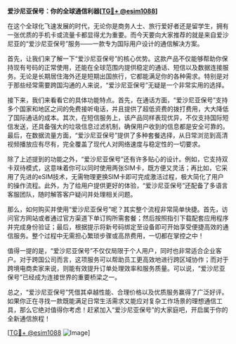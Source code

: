**爱沙尼亚保号：你的全球通信利器[[TG💪+ @esim1088](https://t.me/s/esim1088)]**

在这个全球化飞速发展的时代，无论你是商务人士、旅行爱好者还是留学生，拥有一张优质的手机卡或流量卡都显得尤为重要。而今天要向大家推荐的就是来自爱沙尼亚的“爱沙尼亚保号”服务——一款专为国际用户设计的通信解决方案。

首先，让我们来了解一下“爱沙尼亚保号”的核心优势。这款产品不仅能够帮助你保持现有号码的正常使用，还能在全球范围内提供稳定的通话、短信以及数据连接服务。无论是长期居住海外还是短期出国旅行，它都能满足你的各种需求。特别是对于那些经常需要跨国沟通的人来说，“爱沙尼亚保号”无疑是一个非常实用的选择。

接下来，我们来看看它的具体功能特点。首先，在通话方面，“爱沙尼亚保号”支持多个国家和地区之间的免费接听电话，并且提供了超低资费的拨打费用，大大降低了国际通话的成本。其次，在短信服务上，该产品同样表现优异，不仅支持国际短信发送，还具备强大的垃圾信息过滤机制，确保用户收到的信息都是安全可靠的。最后，在数据流量方面，“爱沙尼亚保号”提供了多种套餐选择，从日常浏览到高清视频播放应有尽有，完全覆盖了现代人对网络速度与稳定性的一切要求。

除了上述提到的功能之外，“爱沙尼亚保号”还有许多贴心的设计。例如，它支持双卡双待模式，这意味着你可以同时使用两张SIM卡，既方便又灵活；再比如，它采用了先进的eSIM技术，无需物理更换SIM卡即可完成激活过程，极大简化了用户的操作流程。此外，为了给用户提供更好的体验，“爱沙尼亚保号”还配备了多语言客服团队，随时解答客户疑问并处理相关问题。

那么，如何购买并使用“爱沙尼亚保号”呢？其实整个流程非常简单快捷。首先，访问官方网站或者通过官方渠道下单订购所需套餐；然后按照指引下载配套应用程序并完成身份验证；最后，根据提示将新号码绑定至设备即可开始享受便捷高效的通信服务。整个过程中无需担心繁琐步骤或高昂费用，一切都在掌控之中！

值得一提的是，“爱沙尼亚保号”不仅仅局限于个人用户，同时也非常适合企业客户。对于跨国公司而言，这项服务可以帮助员工更高效地进行跨区域协作；而对于跨境电商卖家来说，则能有效提升订单处理效率和服务质量。可以说，“爱沙尼亚保号”已经成为连接世界的重要桥梁之一。

总之，“爱沙尼亚保号”凭借其卓越性能、合理价格以及优质服务赢得了广泛好评。如果你正在寻找一款既能满足日常生活需求又能应对复杂工作场景的理想通信工具，那么它绝对值得你考虑！赶紧加入“爱沙尼亚保号”的大家庭吧，开启属于你的全新通信旅程！

[[TG💪+ @esim1088](https://t.me/s/esim1088) ![Image](https://i.postimg.cc/4NQfJmqS/Snipaste-2025-05-13-00-14-12.png)]